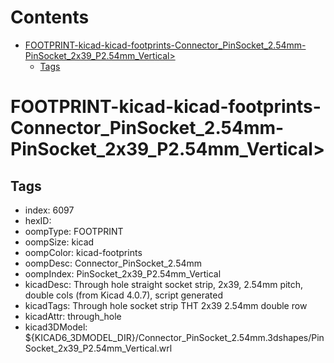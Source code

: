 



Contents
========

* [FOOTPRINT-kicad-kicad-footprints-Connector_PinSocket_2.54mm-PinSocket_2x39_P2.54mm_Vertical>](#footprint-kicad-kicad-footprints-connector_pinsocket_254mm-pinsocket_2x39_p254mm_vertical)
	* [Tags](#tags)

# FOOTPRINT-kicad-kicad-footprints-Connector_PinSocket_2.54mm-PinSocket_2x39_P2.54mm_Vertical>

## Tags

- index: 6097
- hexID: 
- oompType: FOOTPRINT
- oompSize: kicad
- oompColor: kicad-footprints
- oompDesc: Connector_PinSocket_2.54mm
- oompIndex: PinSocket_2x39_P2.54mm_Vertical
- kicadDesc: Through hole straight socket strip, 2x39, 2.54mm pitch, double cols (from Kicad 4.0.7), script generated
- kicadTags: Through hole socket strip THT 2x39 2.54mm double row
- kicadAttr: through_hole
- kicad3DModel: ${KICAD6_3DMODEL_DIR}/Connector_PinSocket_2.54mm.3dshapes/PinSocket_2x39_P2.54mm_Vertical.wrl
